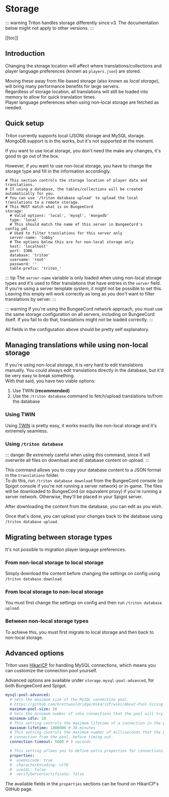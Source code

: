 # Storage

::: warning
Triton handles storage differently since v3. The documentation below
might not apply to other versions.
:::

[[toc]]

## Introduction

Changing the storage location will affect where translations/collections
and player language preferences (known as `players.json`) are stored.

Moving these away from file-based storage (also known as _local storage_),
will bring many performance benefits for large servers.  
Regardless of storage location, all translations will still be loaded into memory
to allow for quick translation times.  
Player language preferences when using non-local storage are fetched as needed.

## Quick setup

Triton currently supports local (JSON) storage and MySQL storage.
MongoDB support is in the works, but it's not supported at the moment.

If you want to use local storage, you don't need the make any changes, it's good to go out of the box.

However, if you want to use non-local storage, you have to change the storage type and fill in the information accordingly.

```yaml{7}
# This section controls the storage location of player data and translations.
# If using a database, the tables/collections will be created automatically for you.
# You can use '/triton database upload' to upload the local translations to a remote storage.
# This MUST match what is on BungeeCord
storage:
  # Valid options: 'local', 'mysql', 'mongodb'
  type: 'local'
  # This should match the name of this server in BungeeCord's config.yml
  # Used to filter translations for this server only
  server-name: 'lobby'
  # The options below this are for non-local storage only
  host: 'localhost'
  port: 3306
  database: 'triton'
  username: 'root'
  password: ''
  table-prefix: 'triton_'
```

::: tip
The `server-name` variable is only loaded when using non-local storage types
and it's used to filter translations that have entries in the `server` field.  
If you're using a server template system, it might not be possible to set this.
Leaving this empty will work correctly as long as you don't want to filter
translations by server.
:::

::: warning
If you're using the BungeeCord network approach, you must use the same storage configuration on all servers, including on BungeeCord itself.
If you fail to do that, translations might not be loaded correctly.
:::

All fields in the configuration above should be pretty self explanatory.

## Managing translations while using non-local storage

If you're using non-local storage, it is very hard to edit translations manually.
You could always edit translations directly in the database, but it'd be very
easy to break something.  
With that said, you have two viable options:

1. Use TWIN **(recommended)**
2. Use the `/triton database` command to fetch/upload translations to/from the database

### Using TWIN

Using [TWIN](./twin.md) is pretty easy, it works exactly like non-local storage and it's
extremely seamless.

### Using `/triton database`

::: danger
Be extremely careful when using this command, since it will overwrite all files on download
and all database content on upload.
:::

This command allows you to copy your database content to a JSON format in the
`translations` folder.  
To do this, run `/triton database download` from the BungeeCord console
(or Spigot console if you're not running a server network) or in-game.
The files will be downloaded to BungeeCord (or equivalent proxy) if you're running a server network.
Otherwise, they'll be placed in your Spigot server.

After downloading the content from the database, you can edit as you wish.

Once that's done, you can upload your changes back to the database
using `/triton database upload`.

## Migrating between storage types

It's not possible to migration player language preferences.

### From non-local storage to local storage

Simply download the content before changing the settings on config
using `/triton database download`.

### From local storage to non-local storage

You must first change the settings on config and then run `/triton database upload`.

### Between non-local storage types

To achieve this, you must first migrate to local storage
and then back to non-local storage.

## Advanced options

Triton uses [HikariCP](https://github.com/brettwooldridge/HikariCP) for handling MySQL connections,
which means you can customize the connection pool yourself.

Advanced options are available under `storage.mysql-pool-advanced`, for both BungeeCord and Spigot.

```yaml
mysql-pool-advanced:
  # Sets the maximum size of the MySQL connection pool.
  # https://github.com/brettwooldridge/HikariCP/wiki/About-Pool-Sizing
  maximum-pool-size: 10
  # Sets the minimum number of idle connections that the pool will try to maintain.
  minimum-idle: 10
  # This setting controls the maximum lifetime of a connection in the pool in milliseconds.
  maximum-lifetime: 1800000 # 30 minutes
  # This setting controls the maximum number of milliseconds that the plugin will wait for a
  # connection from the pool, before timing out.
  connection-timeout: 5000 # 5 seconds

  # This setting allows you to define extra properties for connections.
  properties:
  #  useUnicode: true
  #  characterEncoding: utf8
  #  useSSL: false
  #  verifyServerCertificate: false
```

The available fields in the `properties` sections can be found on HikariCP's GitHub page.
